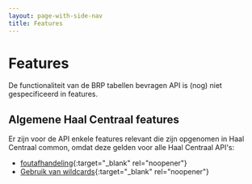 ```yaml
---
layout: page-with-side-nav
title: Features
---
```

# Features

De functionaliteit van de BRP tabellen bevragen API is (nog) niet gespecificeerd in features.

## Algemene Haal Centraal features
Er zijn voor de API enkele features relevant die zijn opgenomen in Haal Centraal common, omdat deze gelden voor alle Haal Centraal API's:
- [foutafhandeling](https://github.com/VNG-Realisatie/Haal-Centraal-common/blob/master/features/foutafhandeling.feature){:target="_blank" rel="noopener"}
- [Gebruik van wildcards](https://github.com/VNG-Realisatie/Haal-Centraal-common/blob/master/features/wildcard.feature){:target="_blank" rel="noopener"}
